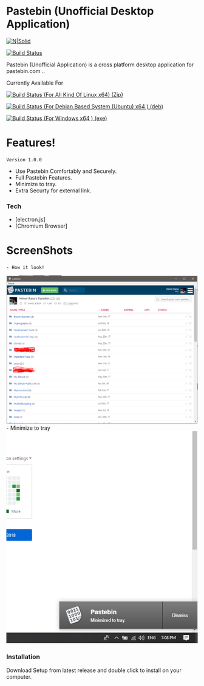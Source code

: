# Pastebin (Unofficial Desktop Application)

[![N|Solid](https://himelrana-swe.com/brand/himelrana.png)](https://himelrana-swe.com)

[![Build Status](https://travis-ci.org/joemccann/dillinger.svg?branch=master)](https://himelrana-swe.com)

Pastebin (Unofficial Application) is a cross platform desktop application for pastebin.com ..

Currently Available For

[![Build Status](https://himelrana-swe.com/brand/linux.png) (For All Kind Of Linux x64) (Zip)](https://github.com/himelrana-swe/Pastebin/releases/download/v1.0.0/other.linux.x64.zip) 

[![Build Status](https://himelrana-swe.com/brand/linux.png) (For Debian Based System (Ubuntu) x64 ) (deb)](https://github.com/himelrana-swe/Pastebin/releases/download/v1.0.0/pastebin_1.0.0_amd64.deb) 

[![Build Status](https://himelrana-swe.com/brand/windows.png ) (For Windows x64 ) (exe)](https://github.com/himelrana-swe/Pastebin/releases/download/v1.0.0/pastebin-setup-1.0.0.exe) 

# Features!
    Version 1.0.0
  - Use Pastebin Comfortably and  Securely.
  - Full Pastebin Features.
  - Minimize to tray.
  - Extra Securty for external link.
### Tech
* [electron.js]
* [Chromium Browser]
# ScreenShots
    - How it look!
![](https://raw.githubusercontent.com/himelrana-swe/Pastebin/master/pastebin.png)
    - Minimize to tray
![](https://raw.githubusercontent.com/himelrana-swe/Pastebin/master/pastebin-tray.png)

### Installation
Download Setup from latest release and double click to install on your computer.
